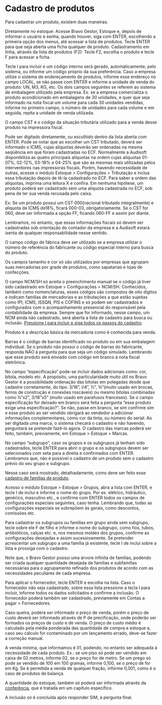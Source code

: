 # Cadastro de produtos
Para cadastrar um produto, existem duas maneiras:

Diretamente no estoque:
Acesse Bravo Gestor, Estoque e, depois de informar o usuário e senha, quando houver, siga com ENTER, escolhendo a primeira opção dos menus, até acessar a lista de produtos. Tecle ENTER para que seja aberta uma ficha qualquer de produto. 
Cadastramento em linha, através da lista de produtos (F2):
Tecle F2, escolha o produto e tecle F para acessar a ficha.

Tecle I para incluir e um código interno será gerado, automaticamente, pelo sistema, ou informe um código próprio da sua preferência. Caso a empresa utilize o sistema de endereçamento de produtos, informe esse endereço no campo LOCAL, se não passe com ENTER e informe a unidade de venda do produto: UN, M3, KG, etc. Os dois campos seguintes se referem ao sistema de embalagem utilizado pela empresa. Ex. se a empresa comercializa o produto acondicionado em embalagens de 30 unidades, e quer que seja informado na nota fiscal um volume para cada 30 unidades vendidas, informe no primeiro campo, o número de unidades para cada volume e em seguida, repita a unidade de venda utilizada.

O campo CST é o código da situação tributária utilizado para a venda desse produto na impressora fiscal.

Pode ser digitado diretamente, ou escolhido dentro da lista aberta com ENTER. Pode se notar que ao escolher um CST tributado, deverá ser informado o ICMS, cujas alíquotas deverão ser ordenadas na mesma seqüência em que foram cadastradas no ECF. Normalmente a Audisoft disponibiliza as quatro principais alíquotas na ordem cujas alíquotas 01-07%, 02-12%, 03-18% e 04-25% que são as mesmas mais utilizadas pelos interventores nas impressoras fiscais. Porém, havendo necessidade de outras, acesse o módulo Estoque > Configurações > Tributação e inclua essa tributação depois de tê-la cadastrado no ECF. Para saber a ordem das alíquotas, imprima uma leitura X e confira. Em nenhuma hipótese, um produto poderá ser cadastrado sem uma alíquota cadastrada no ECF, sob pena de ter sua venda recusada pelo caixa.

Ex: Se um produto possui um CST 000(nacional tributado integralmente) e alíquota de ICMS de18%, ficará 000-03, obrigatoriamente. Se o CST for 060, deve ser informada a opção FF, ficando 060-FF e assim por diante.

Lembramos, no entanto, que essas informações fiscais só devem ser cadastradas sob orientação do contador da empresa e a Audisoft estará isenta de qualquer responsabilidade nesse sentido.

O campo código de fábrica deve ser utilizado se a empresa utilizar o número de referência do fabricante ou código especial interno para busca do produto.

Os campos tamanho e cor só são utilizados por empresas que agrupam suas mercadorias por grade de produtos, como sapatarias e lojas de confecções.

O campo NCM/SH só aceita o preenchimento manual se o código já tiver sido cadastrado em Estoque > Configurações > NCM/SH. Conhecidos, também como nomenclaturas, esses códigos são compostos de oito dígitos e indicam famílias de mercadorias e as tributações a que estão sujeitas como IPI, ICMS, ISSQN, PIS e COFINS e só podem ser cadastrados e configurados com o acompanhamento presencial do responsável pela contabilidade da empresa. Sempre que for informado, nesse campo, um NCM ainda não cadastrado, será aberta a lista de cadastro para busca ou inclusão. [Pressione I para incluir e siga todos os passos do cadastro](Cuidados-no-cadastro-de-NCM.md).

Produto é a descrição básica da mercadoria como é conhecida para venda.  

Barras é o código de barras identificado no produto ou em sua embalagem individual. Se o produto não possui o código de barras do fabricante, responda NÃO à pergunta para que seja um código simulado. Lembrando que esse produto será enviado com código em branco à nota fiscal eletrônica.

No campo “especificação” pode-se incluir dados adicionais como: cor, bitola, modelo etc. A propósito, uma particularidade muito útil no Bravo Gestor é a possibilidade ordenação das bitolas em polegadas desde que cadastre corretamente, do tipo: 3/16”, l/4”, ½”, ¾”(muito usado em brocas, ferros de construção e conexões roscáveis) ou mesmo bitolas combinadas como ¼”x2”, 3/16”x5” (muito usado em parafusos franceses). Se o campo especificação for deixado em branco será feita a pergunta “esse produto exige uma especificação?”. Se não, passe em branco, se sim confirme sim e esse produto ao ser vendido obrigará ao vendedor a adicionar informações complementares, como cor da tinta, ou número do serial.  Ao ser digitada uma marca, o sistema checará o cadastro e não havendo, perguntará se pretende fazê-lo agora. O cadastro das marcas poderá ser feito, também, previamente, em Estoque > Estoque > Marcas.

No campo “subgrupo”, caso os grupos e os subgrupos já tenham sido cadastrados, tecle ENTER para abrir o grupo e os subgrupos devem ser selecionados com seta para a direita e confirmados com ENTER. Lembramos que, não é possível o cadastro de um produto sem o cadastro prévio do seu grupo e subgrupo.

Nesse caso será mostrado, detalhadamente, como deve ser feito esse [cadastro de famílias de produto](familias-de-produtos.md).

Acesso o módulo Estoque > Estoque > Grupos, abra a lista com ENTER, e tecle I de inclui e informe o nome do grupo. Por ex. elétrico, hidráulico, genérico, masculino etc., e confirme com ENTER todos os campos de configurações especiais seguintes, caso tenha. Lembrando que, todas as configurações especiais se sobrepõem às gerais, como descontos, comissões etc.

Para cadastrar os subgrupos ou famílias em grupo ainda sem subgrupo, tecle sobre ele F de filho e informe o nome do subgrupo, como fios, tubos, antibióticos, calças etc. e, nos mesmos moldes dos grupos, confirme as configurações desejadas e assim sucessivamente. Se pretender acrescentar um subgrupo a uma família já existente, tecle I de inclui sobre a lista e prossiga com o cadastro.

Note que, o Bravo Gestor possui uma árvore infinita de famílias, podendo ser criada qualquer quantidade desejada de famílias e subfamílias necessárias para o agrupamento refinado dos produtos de acordo com as necessidades peculiares de cada empresa.

Para aplicar o fornecedor, tecle ENTER e escolha na lista. Caso o fornecedor não seja cadastrado, sobre essa lista pressione a tecla I para incluir, informe todos os dados solicitados e confirme a inclusão. O fornecedor poderá também ser cadastrado, previamente em Contas a pagar > Fornecedores.

Caso queira, poderá ser informado o preço de venda, porém o preço de custo deverá ser informado através de P de precificação, onde poderão ser formados os preços de custo e de venda. O preço de custo médio é calculado pela média ponderada das quantidade de compra e estoque e, caso seu cálculo for contaminado por um lançamento errado, deve-se fazer a correção manual.

A venda mínima, que informamos é 01, podendo, no entanto ser adequada à necessidade de cada produto. Ex.: se um piso só pode ser vendido em caixa de 02 metros, informe 02, se o preço for de metro. Se um prego só pode se vendido de 100 em 100 gramas, informe 0,100, se o preço de for em Kg. Se é permitida a venda de qualquer fração, informe 0,001, como é o caso de produtos de balança.

A quantidade do estoque, também só poderá ser informada através da [conferência](conferencia-de-estoque.md), que é tratada em um capítulo específico.

A inclusão só é concluída após responder SIM, à pergunta final.